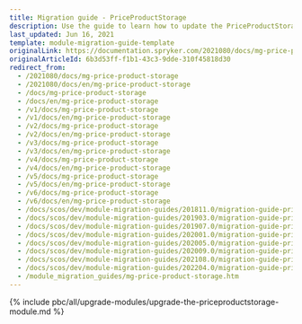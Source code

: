 ```yaml
---
title: Migration guide - PriceProductStorage
description: Use the guide to learn how to update the PriceProductStorage module.
last_updated: Jun 16, 2021
template: module-migration-guide-template
originalLink: https://documentation.spryker.com/2021080/docs/mg-price-product-storage
originalArticleId: 6b3d53ff-f1b1-43c3-9dde-310f45818d30
redirect_from:
  - /2021080/docs/mg-price-product-storage
  - /2021080/docs/en/mg-price-product-storage
  - /docs/mg-price-product-storage
  - /docs/en/mg-price-product-storage
  - /v1/docs/mg-price-product-storage
  - /v1/docs/en/mg-price-product-storage
  - /v2/docs/mg-price-product-storage
  - /v2/docs/en/mg-price-product-storage
  - /v3/docs/mg-price-product-storage
  - /v3/docs/en/mg-price-product-storage
  - /v4/docs/mg-price-product-storage
  - /v4/docs/en/mg-price-product-storage
  - /v5/docs/mg-price-product-storage
  - /v5/docs/en/mg-price-product-storage
  - /v6/docs/mg-price-product-storage
  - /v6/docs/en/mg-price-product-storage
  - /docs/scos/dev/module-migration-guides/201811.0/migration-guide-priceproductstorage.html
  - /docs/scos/dev/module-migration-guides/201903.0/migration-guide-priceproductstorage.html
  - /docs/scos/dev/module-migration-guides/201907.0/migration-guide-priceproductstorage.html
  - /docs/scos/dev/module-migration-guides/202001.0/migration-guide-priceproductstorage.html
  - /docs/scos/dev/module-migration-guides/202005.0/migration-guide-priceproductstorage.html
  - /docs/scos/dev/module-migration-guides/202009.0/migration-guide-priceproductstorage.html
  - /docs/scos/dev/module-migration-guides/202108.0/migration-guide-priceproductstorage.html
  - /docs/scos/dev/module-migration-guides/202204.0/migration-guide-priceproductstorage.html  
  - /module_migration_guides/mg-price-product-storage.htm
---
```


{% include pbc/all/upgrade-modules/upgrade-the-priceproductstorage-module.md %} <!-- To edit, see /_includes/pbc/all/upgrade-modules/upgrade-the-priceproductstorage-module.md -->
